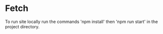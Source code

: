 # Fetch
To run site locally run the commands 'npm install' then 'npm run start' in the project directory.
